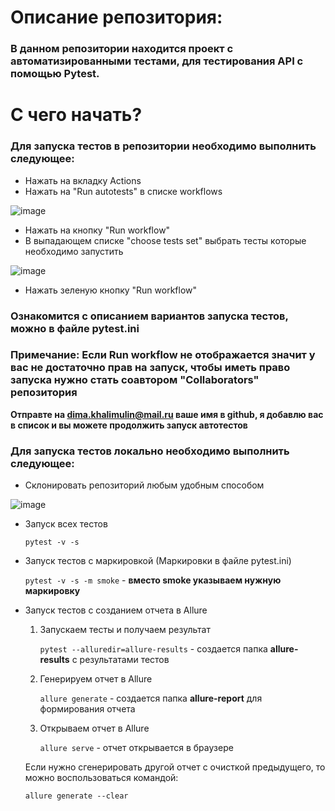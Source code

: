 # **Описание репозитория:**

### В данном репозитории находится проект с автоматизированными тестами, для тестирования API с помощью Pytest.

# **С чего начать?**

### Для запуска тестов в репозитории необходимо выполнить следующее:
* Нажать на вкладку Actions 
* Нажать на "Run autotests" в списке workflows
  
![image](https://github.com/user-attachments/assets/3e43f5a2-cd58-4995-98da-2258b7ac6098)

* Нажать на кнопку "Run workflow"
* В выпадающем списке "choose tests set" выбрать тесты которые необходимо запустить

![image](https://github.com/user-attachments/assets/2a85777a-381d-40db-81a7-939a7be8405b)

* Нажать зеленую кнопку "Run workflow"

### **Ознакомится с описанием вариантов запуска тестов, можно в файле pytest.ini**

### **Примечание: Если Run workflow не отображается значит у вас не достаточно прав на запуск, чтобы иметь право запуска нужно стать соавтором "Collaborators" репозитория**
**Отправте на dima.khalimulin@mail.ru ваше имя в github, я добавлю вас в список и вы можете продолжить запуск автотестов**

### **Для запуска тестов локально необходимо выполнить следующее:**
* Склонировать репозиторий любым удобным способом

![image](https://github.com/user-attachments/assets/c9d9f9b4-d2d2-40e9-bfb3-ca84ace43fb0)

* Запуск всех тестов

    `pytest -v -s`

* Запуск тестов с маркировкой (Маркировки в файле pytest.ini)

    `pytest -v -s -m smoke` - **вместо smoke указываем нужную маркировку**

* Запуск тестов с созданием отчета в Allure
  1. Запускаем тесты и получаем результат

        `pytest --alluredir=allure-results` - создается папка **allure-results** с результатами тестов
  2. Генерируем отчет в Allure

        `allure generate` - создается папка **allure-report** для формирования отчета

  3. Открываем отчет в Allure

        `allure serve` - отчет открывается в браузере

    Если нужно сгенерировать другой отчет с очисткой предыдущего, то можно воспользоваться командой:

    `allure generate --clear`
